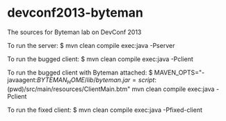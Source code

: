 devconf2013-byteman
===================

The sources for Byteman lab on DevConf 2013

To run the server:
$ mvn clean compile exec:java -Pserver

To run the bugged client:
$ mvn clean compile exec:java -Pclient

To run the bugged client with Byteman attached:
$ MAVEN_OPTS="-javaagent:$BYTEMAN_HOME/lib/byteman.jar=script:$(pwd)/src/main/resources/ClientMain.btm" mvn clean compile exec:java -Pclient

To run the fixed client:
$ mvn clean compile exec:java -Pfixed-client